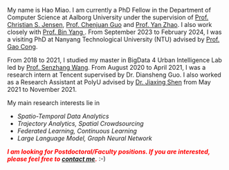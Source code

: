 My name is Hao Miao. I am currently a PhD Fellow in the Department of Computer Science at Aalborg University under the supervision of <a href="http://people.cs.aau.dk/~csj/">Prof. Christian S. Jensen</a>, <a href="https://faculty.ecnu.edu.cn/_s37/gcj/main.psp">Prof. Chenjuan Guo</a> and <a href="http://www.zhao-yan.com">Prof. Yan Zhao</a>. I also work closely with <a href="https://faculty.ecnu.edu.cn/_s37/yb2/main.psp">Prof. Bin Yang </a>. From September 2023 to February 2024, I was a visiting PhD at Nanyang Technological University (NTU) advised by [Prof. Gao Cong](https://personal.ntu.edu.sg/gaocong/).

<!-- I received my Master degree in Computer Science from Nanjing University of Aeronautics and Astronautics (NUAA) in 2021. -->
From 2018 to 2021, I studied my master in BigData 4 Urban Intelligence Lab led by <a href="https://senzhangwangcsu.github.io/index.html">Prof. Senzhang Wang</a>. From August 2020 to April 2021, I was a research intern at Tencent supervised by Dr. Diansheng Guo. I also worked as a Research Assistant at PolyU advised by [Dr. Jiaxing Shen](https://shenjiaxing.github.io/) from May 2021 to November 2021.

My main research interests lie in
- _Spatio-Temporal Data Analytics_
- _Trajectory Analytics, Spatial Crowdsourcing_
- _Federated Learning, Continuous Learning_
- _Large Language Model, Graph Neural Network_

<!-- I have published 10+ papers at top-tier DB/DM conferences and journals such as ICDE, CIKM, and TKDE. -->
<!-- <a href='https://scholar.google.com/citations?user=eRouT0MAAAAJ'><img src="https://img.shields.io/endpoint?logo=Google%20Scholar&url=https%3A%2F%2Fcdn.jsdelivr.net%2Fgh%2FRayeRen%2Fmiaohaosunny.github.io@google-scholar-stats%2Fgs_data_shieldsio.json&labelColor=f6f6f6&color=9cf&style=flat&label=citations"></a> -->

<em><i><b><font color="red">I am looking for Postdoctoral/Faculty positions. If you are interested, please feel free to <a href="mailto:haom@cs.aau.dk">contact me</a>.</font></b></i></em> :-)
